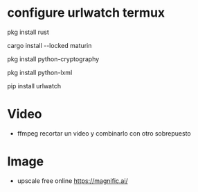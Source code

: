 # configure urlwatch termux
pkg install rust

cargo install --locked maturin

pkg install python-cryptography

pkg install python-lxml

pip install urlwatch

# Video
* ffmpeg recortar un video y combinarlo con otro sobrepuesto

# Image
* upscale free online https://magnific.ai/
